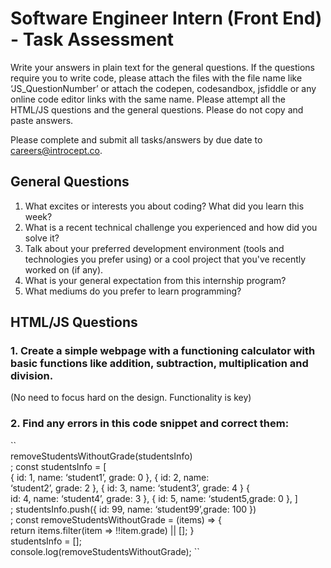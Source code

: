 # Software Engineer Intern (Front End) - Task Assessment
Write your answers in plain text for the general questions. If the questions require you to write code, please attach the files with the file name like ‘JS_QuestionNumber’ or attach the codepen, codesandbox, jsfiddle or any online code editor links with the same name. Please attempt all the HTML/JS questions and the general questions. Please do not copy and paste answers.

Please complete and submit all tasks/answers by due date to careers@introcept.co.

## General Questions
1. What excites or interests you about coding? What did you learn this week? 
2. What is a recent technical challenge you experienced and how did you solve it? 
3. Talk about your preferred development environment (tools and technologies you prefer using) or a cool project that you've recently worked on (if any). 
4. What is your general expectation from this internship program? 
5. What mediums do you prefer to learn programming?

## HTML/JS Questions
### 1. Create a simple webpage with a functioning calculator with basic functions like addition, subtraction, multiplication and division. 
(No need to focus hard on the design. Functionality is key) 

### 2. Find any errors in this code snippet and correct them:

\``  
removeStudentsWithoutGrade(studentsInfo)\
; const studentsInfo = [\
{ id: 1, name: ‘student1’, grade: 0 }, { id: 2, name:\
‘student2’, grade: 2 }, { id: 3, name: ‘student3’, grade: 4 } {\
id: 4, name: ‘student4’, grade: 3 }, { id: 5, name: ‘student5,grade: 0 }, ]\
; studentsInfo.push({ id: 99, name: ‘student99’,grade: 100 })\
; const removeStudentsWithoutGrade = (items) => {\
return items.filter(item => !!item.grade) || []; }\
studentsInfo = [];\
console.log(removeStudentsWithoutGrade); ``
